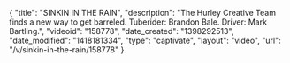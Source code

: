 {
    "title": "SINKIN IN THE RAIN",
    "description": "The Hurley Creative Team finds a new way to get barreled. Tuberider: Brandon Bale. Driver: Mark Bartling.",
    "videoid": "158778",
    "date_created": "1398292513",
    "date_modified": "1418181334",
    "type": "captivate",
    "layout": "video",
    "url": "\/v\/sinkin-in-the-rain\/158778"
}